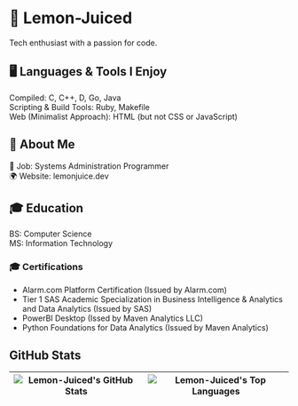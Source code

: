 # 🍋 Lemon-Juiced
Tech enthusiast with a passion for code.

## 🖥️ Languages & Tools I Enjoy
Compiled: C, C++, D, Go, Java  
Scripting & Build Tools: Ruby, Makefile  
Web (Minimalist Approach): HTML (but not CSS or JavaScript)  

## 📌 About Me
💼 Job: Systems Administration Programmer  
🌍 Website: lemonjuice.dev  

## 🎓 Education
BS: Computer Science  
MS: Information Technology  

### 🎓 Certifications
- Alarm.com Platform Certification (Issued by Alarm.com)  
- Tier 1 SAS Academic Specialization in Business Intelligence & Analytics and Data Analytics (Issued by SAS)  
- PowerBI Desktop (Issed by Maven Analytics LLC)  
- Python Foundations for Data Analytics (Issued by Maven Analytics)  

## GitHub Stats
| ![Lemon-Juiced's GitHub Stats](https://github-readme-stats.vercel.app/api?username=lemon-juiced&show_icons=true&theme=tokyonight&rank_icon=percentile) | ![Lemon-Juiced's Top Languages](https://github-readme-stats.vercel.app/api/top-langs/?username=lemon-juiced&layout=compact&langs_count=10&theme=tokyonight) |
|:------------------------------------------------------------------------------------------------------------:|:------------------------------------------------------------------------------------------------------------:|
